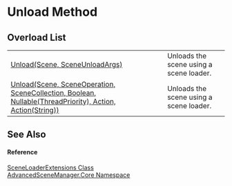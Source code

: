 # Unload Method


## Overload List
<table>
<tr>
<td><a href="M_AdvancedSceneManager_Core_SceneLoaderExtensions_Unload_1.md">Unload(Scene, SceneUnloadArgs)</a></td>
<td>Unloads the scene using a scene loader.</td></tr>
<tr>
<td><a href="M_AdvancedSceneManager_Core_SceneLoaderExtensions_Unload.md">Unload(Scene, SceneOperation, SceneCollection, Boolean, Nullable(ThreadPriority), Action, Action(String))</a></td>
<td>Unloads the scene using a scene loader.</td></tr>
</table>

## See Also


#### Reference
<a href="T_AdvancedSceneManager_Core_SceneLoaderExtensions.md">SceneLoaderExtensions Class</a>  
<a href="N_AdvancedSceneManager_Core.md">AdvancedSceneManager.Core Namespace</a>  

